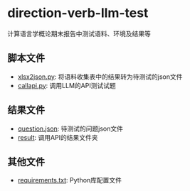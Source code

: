 # direction-verb-llm-test
计算语言学概论期末报告中测试语料、环境及结果等

## 脚本文件
- [xlsx2json.py](xlsx2json.py): 将语料收集表中的结果转为待测试的json文件
- [callapi.py](callapi.py): 调用LLM的API测试试题

## 结果文件
- [question.json](questions.json): 待测试的问题json文件
- [result](result): 调用API的结果文件夹

## 其他文件
- [requirements.txt](requirements.txt): Python库配置文件